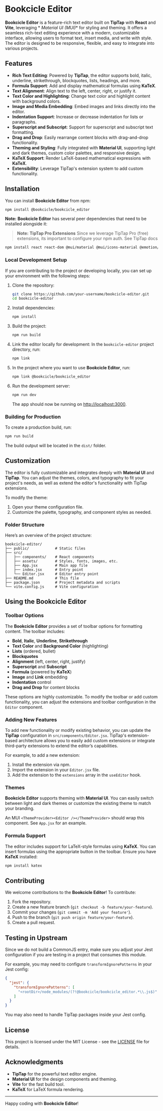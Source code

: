 # Bookcicle Editor

**Bookcicle Editor** is a feature-rich text editor built on **TipTap** with **React** and **Vite**, leveraging *
*Material UI (MUI)** for styling and theming. It offers a seamless rich-text editing experience with a modern,
customizable interface, allowing users to format text, insert media, and write with style. The editor is designed to be
responsive, flexible, and easy to integrate into various projects.

## Features

- **Rich Text Editing**: Powered by **TipTap**, the editor supports bold, italic, underline, strikethrough, blockquotes,
  lists, headings, and more.
- **Formula Support**: Add and display mathematical formulas using **KaTeX**.
- **Text Alignment**: Align text to the left, center, right, or justify it.
- **Text Color and Highlighting**: Change text color and highlight content with background colors.
- **Image and Media Embedding**: Embed images and links directly into the editor.
- **Indentation Support**: Increase or decrease indentation for lists or paragraphs.
- **Superscript and Subscript**: Support for superscript and subscript text formatting.
- **Drag and Drop**: Easily rearrange content blocks with drag-and-drop functionality.
- **Theming and Styling**: Fully integrated with **Material UI**, supporting light and dark themes, custom color
  palettes, and responsive design.
- **KaTeX Support**: Render LaTeX-based mathematical expressions with **KaTeX**.
- **Extensibility**: Leverage TipTap's extension system to add custom functionality.

## Installation

You can install **Bookcicle Editor** from npm:

```bash
npm install @bookcicle/bookcicle_editor
```

**Note:** **Bookcicle Editor** has several peer dependencies that need to be installed alongside it:

> **Note:** **TipTap Pro Extensions** Since we leverage TipTap Pro (free) extensions, its important to configure your npm auth. See TipTap docs

```bash
npm install react react-dom @mui/material @mui/icons-material @emotion/react @emotion/styled @tiptap/react @tiptap/core @tiptap/starter-kit @tiptap/extension-underline @tiptap/extension-image @tiptap/extension-text-align @tiptap/extension-subscript @tiptap/extension-superscript @tiptap/extension-font-family @tiptap/extension-highlight @tiptap/extension-text-style @tiptap/extension-color @tiptap/extension-link @tiptap-pro/extension-mathematics katex
```

### Local Development Setup

If you are contributing to the project or developing locally, you can set up your environment with the following steps:

1. Clone the repository:
   ```bash
   git clone https://github.com/your-username/bookcicle-editor.git
   cd bookcicle-editor
   ```

2. Install dependencies:
   ```bash
   npm install
   ```

3. Build the project:
   ```bash
   npm run build
   ```

4. Link the editor locally for development:
   In the `bookcicle-editor` project directory, run:
   ```bash
   npm link
   ```

5. In the project where you want to use **Bookcicle Editor**, run:
   ```bash
   npm link @bookcicle/bookcicle_editor
   ```

6. Run the development server:
   ```bash
   npm run dev
   ```

   The app should now be running on [http://localhost:3000](http://localhost:3000).

### Building for Production

To create a production build, run:

```bash
npm run build
```

The build output will be located in the `dist/` folder.

## Customization

The editor is fully customizable and integrates deeply with **Material UI** and **TipTap**. You can adjust the themes,
colors, and typography to fit your project's needs, as well as extend the editor's functionality with TipTap extensions.

To modify the theme:

1. Open your theme configuration file.
2. Customize the palette, typography, and component styles as needed.

### Folder Structure

Here’s an overview of the project structure:

```
bookcicle-editor/
├── public/            # Static files
├── src/
│   ├── components/    # React components
│   ├── assets/        # Styles, fonts, images, etc.
│   ├── App.jsx        # Main app file
│   ├── index.jsx      # Entry point
│   └── Editor.jsx     # Editor entry point
├── README.md          # This file
├── package.json       # Project metadata and scripts
└── vite.config.js     # Vite configuration
```

## Using the Bookcicle Editor

### Toolbar Options

The **Bookcicle Editor** provides a set of toolbar options for formatting content. The toolbar includes:

- **Bold**, **Italic**, **Underline**, **Strikethrough**
- **Text Color** and **Background Color** (highlighting)
- **Lists** (ordered, bullet)
- **Blockquotes**
- **Alignment** (left, center, right, justify)
- **Superscript** and **Subscript**
- **Formula** (powered by **KaTeX**)
- **Image** and **Link** embedding
- **Indentation** control
- **Drag and Drop** for content blocks

These options are highly customizable. To modify the toolbar or add custom functionality, you can adjust the extensions
and toolbar configuration in the `Editor` component.

### Adding New Features

To add new functionality or modify existing behavior, you can update the **TipTap** configuration in
`src/components/Editor.jsx`. TipTap's extension-based architecture allows you to easily add custom extensions or
integrate third-party extensions to extend the editor’s capabilities.

For example, to add a new extension:

1. Install the extension via npm.
2. Import the extension in your `Editor.jsx` file.
3. Add the extension to the `extensions` array in the `useEditor` hook.

### Themes

**Bookcicle Editor** supports theming with **Material UI**. You can easily switch between light and dark themes or
customize the existing theme to match your branding.

An MUI `<ThemeProvider><Editor /></ThemeProvider>` should wrap this component. See `App.jsx` for an example.

### Formula Support

The editor includes support for LaTeX-style formulas using **KaTeX**. You can insert formulas using the appropriate
button in the toolbar. Ensure you have **KaTeX** installed:

```bash
npm install katex
```

## Contributing

We welcome contributions to the **Bookcicle Editor**! To contribute:

1. Fork the repository.
2. Create a new feature branch (`git checkout -b feature/your-feature`).
3. Commit your changes (`git commit -m 'Add your feature'`).
4. Push to the branch (`git push origin feature/your-feature`).
5. Create a pull request.

## Testing in Upstream

Since we do not build a CommonJS entry, make sure you adjust your Jest configuration if you are testing in a project
that consumes this module.

For example, you may need to configure `transformIgnorePatterns` in your Jest config:

```json
{
  "jest": {
    "transformIgnorePatterns": [
      "<rootDir>/node_modules/(?!@bookcicle/bookcicle_editor.*\\.js$)"
    ]
  }
}
```

You may also need to handle TipTap packages inside your Jest config.

## License

This project is licensed under the MIT License - see the [LICENSE](LICENSE) file for details.

## Acknowledgments

- **TipTap** for the powerful text editor engine.
- **Material UI** for the design components and theming.
- **Vite** for the fast build tool.
- **KaTeX** for LaTeX formula rendering.

---

Happy coding with **Bookcicle Editor**!